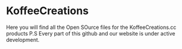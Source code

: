 # KoffeeCreations

Here you will find all the Open SOurce files for the KoffeeCreations.cc products P.S Every part of this github and our website is under active development.
